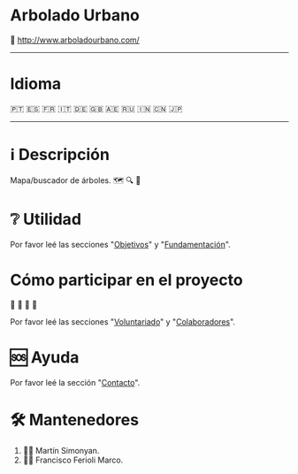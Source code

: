 # Arbolado Urbano

🔗 http://www.arboladourbano.com/

- - -

# Idioma

🇵🇹 🇪🇸 🇫🇷 🇮🇹 🇩🇪 🇬🇧 🇦🇪 🇷🇺 🇮🇳 🇨🇳 🇯🇵

- - -

# ℹ️ Descripción

Mapa/buscador de árboles. 🗺️ 🔍 🌲

# ❔ Utilidad

Por favor leé las secciones "[Objetivos](https://github.com/suberek/arboles/wiki/Espa%C3%B1ol#objetivos)" y "[Fundamentación](https://github.com/suberek/arboles/wiki/Espa%C3%B1ol#objetivos)".

# Cómo participar en el proyecto

🙋‍ 🙋‍ 🙋‍ 🙋‍

Por favor leé las secciones "[Voluntariado](https://github.com/arboladourbano/arboles/wiki/Espa%C3%B1ol#voluntariado)" y "[Colaboradores](https://github.com/arboladourbano/arboles/wiki/Espa%C3%B1ol#colaboradores)".

# 🆘 Ayuda

Por favor leé la sección "[Contacto](https://github.com/arboladourbano/arboles/wiki/Espa%C3%B1ol#contacto)".

# 🛠️ Mantenedores

1. 👨‍💻 Martín Simonyan.
2. 👨‍💻 Francisco Ferioli Marco.
